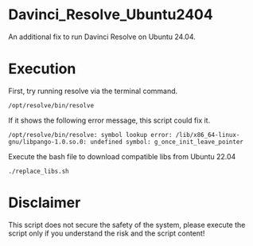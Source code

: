 # Davinci_Resolve_Ubuntu2404
An additional fix to run Davinci Resolve on Ubuntu 24.04. 

# Execution
First, try running resolve via the terminal command.

    /opt/resolve/bin/resolve

If it shows the following error message, this script could fix it.

    /opt/resolve/bin/resolve: symbol lookup error: /lib/x86_64-linux-gnu/libpango-1.0.so.0: undefined symbol: g_once_init_leave_pointer

Execute the bash file to download compatible libs from Ubuntu 22.04

    ./replace_libs.sh

# Disclaimer
This script does not secure the safety of the system, please execute the script only if you understand the risk and the script content!
